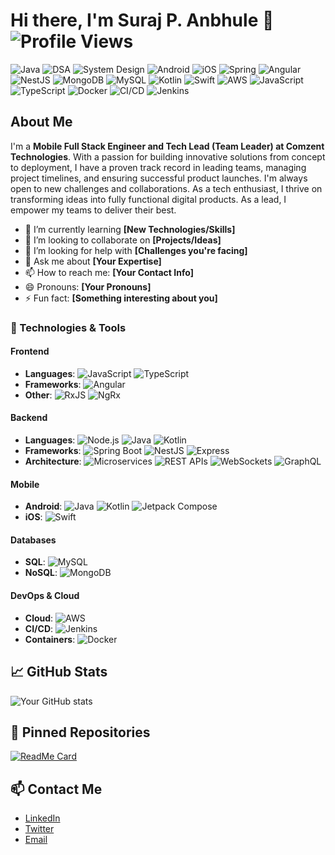 # Hi there, I'm Suraj P. Anbhule 👋 ![Profile Views](https://komarev.com/ghpvc/?username=surajanbhule&color=blue)

![Java](https://img.shields.io/badge/-Java-007396?style=flat&logo=java&logoColor=white)
![DSA](https://img.shields.io/badge/-Data%20Structures%20%26%20Algorithms-007396?style=flat&logo=data&logoColor=white)
![System Design](https://img.shields.io/badge/-System%20Design-007396?style=flat&logo=architecture&logoColor=white)
![Android](https://img.shields.io/badge/-Android-3DDC84?style=flat&logo=android&logoColor=white)
![iOS](https://img.shields.io/badge/-iOS-000000?style=flat&logo=ios&logoColor=white)
![Spring](https://img.shields.io/badge/-Spring-6DB33F?style=flat&logo=spring&logoColor=white)
![Angular](https://img.shields.io/badge/-Angular-DD0031?style=flat&logo=angular&logoColor=white)
![NestJS](https://img.shields.io/badge/-NestJS-E0234E?style=flat&logo=nestjs&logoColor=white)
![MongoDB](https://img.shields.io/badge/-MongoDB-47A248?style=flat&logo=mongodb&logoColor=white)
![MySQL](https://img.shields.io/badge/-MySQL-4479A1?style=flat&logo=mysql&logoColor=white)
![Kotlin](https://img.shields.io/badge/-Kotlin-0095D5?style=flat&logo=kotlin&logoColor=white)
![Swift](https://img.shields.io/badge/-Swift-FA7343?style=flat&logo=swift&logoColor=white)
![AWS](https://img.shields.io/badge/-AWS-232F3E?style=flat&logo=amazon-aws&logoColor=white)
![JavaScript](https://img.shields.io/badge/-JavaScript-F7DF1E?style=flat&logo=javascript&logoColor=black)
![TypeScript](https://img.shields.io/badge/-TypeScript-007ACC?style=flat&logo=typescript&logoColor=white)
![Docker](https://img.shields.io/badge/-Docker-2496ED?style=flat&logo=docker&logoColor=white)
![CI/CD](https://img.shields.io/badge/-CI%2FCD-003B5C?style=flat&logo=gitlab-ci&logoColor=white)
![Jenkins](https://img.shields.io/badge/-Jenkins-D24939?style=flat&logo=jenkins&logoColor=white)

## About Me
I'm a **Mobile Full Stack Engineer and Tech Lead (Team Leader) at Comzent Technologies**. With a passion for building innovative solutions from concept to deployment, I have a proven track record in leading teams, managing project timelines, and ensuring successful product launches. I'm always open to new challenges and collaborations. As a tech enthusiast, I thrive on transforming ideas into fully functional digital products. As a lead, I empower my teams to deliver their best.

- 🌱 I’m currently learning **[New Technologies/Skills]**
- 👯 I’m looking to collaborate on **[Projects/Ideas]**
- 🤔 I’m looking for help with **[Challenges you're facing]**
- 💬 Ask me about **[Your Expertise]**
- 📫 How to reach me: **[Your Contact Info]**
- 😄 Pronouns: **[Your Pronouns]**
- ⚡ Fun fact: **[Something interesting about you]**

### 🚀 Technologies & Tools

#### Frontend
- **Languages**: 
  ![JavaScript](https://img.shields.io/badge/-JavaScript-F7DF1E?logo=javascript&logoColor=black&style=flat-square)
  ![TypeScript](https://img.shields.io/badge/-TypeScript-007ACC?logo=typescript&logoColor=white&style=flat-square)
- **Frameworks**: 
  ![Angular](https://img.shields.io/badge/-Angular-DD0031?logo=angular&logoColor=white&style=flat-square)
- **Other**: 
  ![RxJS](https://img.shields.io/badge/-RxJS-B7178C?logo=reactivex&logoColor=white&style=flat-square)
  ![NgRx](https://img.shields.io/badge/-NgRx-DD0031?logo=angular&logoColor=white&style=flat-square)

#### Backend
- **Languages**: 
  ![Node.js](https://img.shields.io/badge/-Node.js-339933?logo=node.js&logoColor=white&style=flat-square)
  ![Java](https://img.shields.io/badge/-Java-007396?logo=java&logoColor=white&style=flat-square)
  ![Kotlin](https://img.shields.io/badge/-Kotlin-0095D5?logo=kotlin&logoColor=white&style=flat-square)
- **Frameworks**: 
  ![Spring Boot](https://img.shields.io/badge/-Spring%20Boot-6DB33F?logo=spring&logoColor=white&style=flat-square)
  ![NestJS](https://img.shields.io/badge/-NestJS-E0234E?logo=nestjs&logoColor=white&style=flat-square)
  ![Express](https://img.shields.io/badge/-Express-000000?logo=express&logoColor=white&style=flat-square)
- **Architecture**: 
  ![Microservices](https://img.shields.io/badge/-Microservices-FF6C37?logo=microgen&logoColor=white&style=flat-square)
  ![REST APIs](https://img.shields.io/badge/-REST-005571?logo=rest-api&logoColor=white&style=flat-square)
  ![WebSockets](https://img.shields.io/badge/-WebSockets-010101?logo=websocket&logoColor=white&style=flat-square)
  ![GraphQL](https://img.shields.io/badge/-GraphQL-E10098?logo=graphql&logoColor=white&style=flat-square)

#### Mobile
- **Android**: 
  ![Java](https://img.shields.io/badge/-Java-007396?logo=java&logoColor=white&style=flat-square)
  ![Kotlin](https://img.shields.io/badge/-Kotlin-0095D5?logo=kotlin&logoColor=white&style=flat-square)
  ![Jetpack Compose](https://img.shields.io/badge/-Jetpack%20Compose-4285F4?logo=android&logoColor=white&style=flat-square)
- **iOS**: 
  ![Swift](https://img.shields.io/badge/-Swift-FA7343?logo=swift&logoColor=white&style=flat-square)

#### Databases
- **SQL**: 
  ![MySQL](https://img.shields.io/badge/-MySQL-4479A1?logo=mysql&logoColor=white&style=flat-square)
- **NoSQL**: 
  ![MongoDB](https://img.shields.io/badge/-MongoDB-47A248?logo=mongodb&logoColor=white&style=flat-square)

#### DevOps & Cloud
- **Cloud**: 
  ![AWS](https://img.shields.io/badge/-AWS-232F3E?logo=amazon-aws&logoColor=white&style=flat-square)
- **CI/CD**: 
  ![Jenkins](https://img.shields.io/badge/-Jenkins-D24939?logo=jenkins&logoColor=white&style=flat-square)
- **Containers**: 
  ![Docker](https://img.shields.io/badge/-Docker-2496ED?logo=docker&logoColor=white&style=flat-square)

## 📈 GitHub Stats

![Your GitHub stats](https://github-readme-stats.vercel.app/api?username=surajanbhule&show_icons=true&theme=radical)

## 📌 Pinned Repositories

[![ReadMe Card](https://github-readme-stats.vercel.app/api/pin/?username=surajanbhule&repo=medicare)](https://github.com/surajanbhule/medicare)

## 📫 Contact Me

- [LinkedIn](https://www.linkedin.com/in/yourlinkedin/)
- [Twitter](https://twitter.com/yourtwitter)
- [Email](mailto:youremail@example.com)
